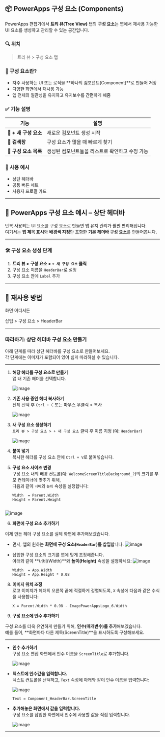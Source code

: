 ## 📦 PowerApps 구성 요소 (Components)

PowerApps 편집기에서 **트리 뷰(Tree View)** 탭의 **구성 요소**는 앱에서 재사용 가능한 UI 요소를 생성하고 관리할 수 있는 공간입니다.

### 🔍 위치
> 트리 뷰 > 구성 요소 탭

### 🧩 구성 요소란?

- 자주 사용하는 UI 또는 로직을 **하나의 컴포넌트(Component)**로 만들어 저장
- 다양한 화면에서 재사용 가능
- 앱 전체의 일관성을 유지하고 유지보수를 간편하게 해줌

### ✅ 기능 설명

| 기능              | 설명 |
|-------------------|------|
| 🔹 **+ 새 구성 요소** | 새로운 컴포넌트 생성 시작 |
| 🔹 **검색창**         | 구성 요소가 많을 때 빠르게 찾기 |
| 🔹 **구성 요소 목록** | 생성된 컴포넌트들을 리스트로 확인하고 수정 가능 |

### 📌 사용 예시

- 상단 헤더바
- 공통 버튼 세트
- 사용자 프로필 카드

---


## 📘 PowerApps 구성 요소 예시 – 상단 헤더바 

반복 사용되는 UI 요소를 구성 요소로 만들면 앱 유지 관리가 훨씬 편리해집니다.  
여기서는 **앱 제목 표시**와 **배경색 지정**만 포함한 **기본 헤더바 구성 요소**를 만들어봅니다.

---

### 🛠 구성 요소 생성 단계

1. **트리 뷰 > 구성 요소 > `+ 새 구성 요소` 클릭**
2. 구성 요소 이름을 `HeaderBar`로 설정
3. 구성 요소 안에 `Label` 추가

---



## 🔁 재사용 방법

화면 어디서든

삽입 > 구성 요소 > HeaderBar

---


### 따라하기: 상단 헤더바 구성 요소 만들기

아래 단계를 따라 상단 헤더바를 구성 요소로 만들어보세요.  
각 단계에는 이미지가 포함되어 있어 쉽게 따라하실 수 있습니다.

---

1. **해당 헤더를 구성 요소로 만들기**  
   앱 내 기존 헤더를 선택합니다.

   ![image](https://github.com/user-attachments/assets/7f17630e-c8aa-4101-8840-ac3915c84154)

2. **기존 사용 중인 헤더 복사하기**  
   전체 선택 후 `Ctrl + C` 또는 마우스 우클릭 > 복사

   ![image](https://github.com/user-attachments/assets/1c292e68-66d4-4455-a240-cd9beb3eb4c8)

3. **새 구성 요소 생성하기**  
   `트리 뷰 > 구성 요소 > + 새 구성 요소` 클릭 후 이름 지정 (예: `HeaderBar`)

   ![image](https://github.com/user-attachments/assets/de1514f8-637e-411c-85f5-93978115310a)

4. **붙여 넣기**  
   복사한 헤더를 구성 요소 안에 `Ctrl + V`로 붙여넣습니다.

5. **구성 요소 사이즈 변경**  
   구성 요소 내의 배경 컨트롤(예: `WelcomeScreenTitleBackground_?`)의 크기를 부모 컨테이너에 맞추기 위해,  
   다음과 같이 `너비`와 `높이` 속성을 설정합니다:

   ```plaintext
   Width  = Parent.Width  
   Height = Parent.Height
    
  ![image](https://github.com/user-attachments/assets/4390c287-23ab-49da-b6d8-2201ad760345)

6. **화면에 구성 요소 추가하기**

이제 만든 헤더 구성 요소를 실제 화면에 추가해보겠습니다.
- 먼저, 앱의 원하는 **화면에 구성 요소(`HeaderBar`)를 삽입**합니다.
![image](https://github.com/user-attachments/assets/1057d46e-de3d-4fc3-9d1c-51ec145559f2)


- 삽입한 구성 요소의 크기를 앱에 맞게 조정해줍니다.  
  아래와 같이 **너비(Width)**와 **높이(Height)** 속성을 설정하세요:
 ![image](https://github.com/user-attachments/assets/164de65d-cbd3-4027-8a5c-bcef02adfc62)
  ```plaintext
  Width  = App.Width
  Height = App.Height * 0.08
8. **이미지 위치 조정**  
   로고 이미지가 헤더의 오른쪽 끝에 적절하게 정렬되도록, `X` 속성에 다음과 같은 수식을 사용합니다:

   ```plaintext
   X = Parent.Width * 0.98 - ImagePowerAppsLogo_6.Width

9. **구성 요소에 인수 추가하기**

구성 요소를 더욱 유연하게 만들기 위해, **인수(매개변수)를 추가**해보겠습니다.  
예를 들어, **화면마다 다른 제목(ScreenTitle)**을 표시하도록 구성해보세요.

---

- **인수 추가하기**  
  구성 요소 편집 화면에서 인수 이름을 `ScreenTitle`로 추가합니다.

  ![image](https://github.com/user-attachments/assets/298a46da-98ef-4e3c-8043-094e53901b18)

- **텍스트에 인수값을 입력합니다.**  
  텍스트 컨트롤을 선택하고, `Text` 속성에 아래와 같이 인수 이름을 입력합니다:

  ![image](https://github.com/user-attachments/assets/e44f9a0d-7a31-43cd-ace3-e4c6784a63ae)
  
  ```plaintext
  Text = Component_HeaderBar.ScreenTitle
  
- **추가해놓은 화면에서 값을 입력합니다.**  
  구성 요소를 삽입한 화면에서 인수에 사용할 값을 직접 입력합니다.  

  ![image](https://github.com/user-attachments/assets/c5aacd80-2bbe-4a23-91a5-b9c54cdf5a65)

---
